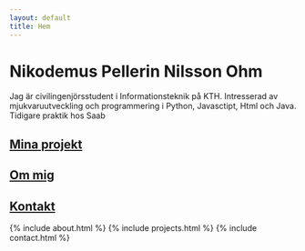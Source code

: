 ```yaml
---
layout: default
title: Hem
---
```


# Nikodemus Pellerin Nilsson Ohm

Jag är civilingenjörsstudent i Informationsteknik på KTH. Intresserad av mjukvaruutveckling och programmering i Python, Javasctipt, Html och Java. Tidigare praktik hos Saab

## [Mina projekt](projects.md)  
## [Om mig](about.md)  
## [Kontakt](contact.md)

{% include about.html %}
{% include projects.html %}
{% include contact.html %}
